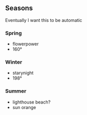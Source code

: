 ## Seasons

Eventually I want this to be automatic

### Spring

- flowerpower
- 160°

### Winter

- starynight
- 198°

### Summer

- lighthouse beach?
- sun orange